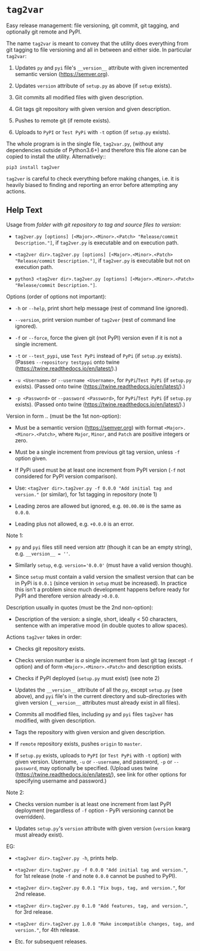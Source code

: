 ``tag2var``
===========

Easy release management: file versioning, git commit, git tagging, and  optionally 
git remote and PyPI. 

The name ``tag2var`` is meant to convey that the utility does everything from 
git tagging to file versioning and all in between and either side. In particular
``tag2var``:

  1. Updates ``py`` and ``pyi`` file's ``__version__`` attribute with given incremented 
     semantic version (<https://semver.org>).

  2. Updates ``version`` attribute of ``setup.py`` as above (if ``setup`` exists).

  3. Git commits all modified files with given description.

  4. Git tags git repository with given version and given description.

  5. Pushes to remote git (if remote exists).

  6. Uploads to ``PyPI`` or ``Test PyPi`` with ``-t`` option (if ``setup.py`` exists).

The whole program is in the single file, ``tag2var.py``, (without any dependencies outside 
of Python3.6+) and therefore this file alone can be copied to install the utility. 
Alternatively::

    pip3 install tag2ver

``tag2ver`` is careful to check everything before making changes, i.e. it is heavily
biased to finding and reporting an error before attempting any actions.

Help Text
---------

Usage from *folder with git repository to tag and source files to version*:

  *  ``tag2ver.py [options] [<Major>.<Minor>.<Patch> "Release/commit Description."]``, 
     if ``tag2ver.py`` is executable and on execution path.

  *  ``<tag2ver dir>.tag2ver.py [options] [<Major>.<Minor>.<Patch> "Release/commit Description."]``, 
     if ``tag2ver.py`` is executable but not on execution path.

  *  ``python3 <tag2ver dir>.tag2ver.py [options] [<Major>.<Minor>.<Patch> "Release/commit Description."]``.

Options (order of options not important):

  * ``-h`` or ``--help``, print short help message (rest of command line ignored).

  * ``--version``, print version number of ``tag2ver`` (rest of command line ignored).

  * ``-f`` or ``--force``, force the given git (not PyPI) version even if it is not a single 
    increment.

  * ``-t`` or ``--test_pypi``, use ``Test PyPi`` instead of ``PyPi`` (if ``setup.py`` exists).
    (Passes ``--repository testpypi`` onto twine (<https://twine.readthedocs.io/en/latest/>).)

  * ``-u <Username>`` or ``--username <Username>``, for ``PyPi``/``Test PyPi`` (if ``setup.py`` exists).
    (Passed onto twine (<https://twine.readthedocs.io/en/latest/>).)

  * ``-p <Password>`` or ``--password <Password>``, for ``PyPi``/``Test PyPi`` (if ``setup.py`` exists).
    (Passed onto twine (<https://twine.readthedocs.io/en/latest/>).)

Version in form <Major>.<Minor>.<Patch> (must be the 1st non-option):

  * Must be a semantic version (<https://semver.org>) with format ``<Major>.<Minor>.<Patch>``,
    where ``Major``, ``Minor``, and ``Patch`` are positive integers or zero.

  * Must be a single increment from previous git tag version, unless ``-f`` option given.

  * If PyPi used must be at least one increment from PyPI version 
    (``-f`` not considered for PyPI version comparison).

  * Use: ``<tag2ver dir>.tag2ver.py -f 0.0.0 "Add initial tag and version."`` 
    (or similar), for 1st tagging in repository (note 1)

  * Leading zeros are allowed but ignored, e.g. ``00.00.00`` is the same as ``0.0.0``.

  * Leading plus not allowed, e.g. ``+0.0.0`` is an error.

Note 1:

  * ``py`` and ``pyi`` files still need version attr (though it can be an empty string), 
    e.g. ``__version__ = ''``.

  * Similarly ``setup``, e.g. ``version='0.0.0'`` (must have a valid version though).

  * Since ``setup`` must contain a valid version the smallest version that can be in PyPi
    is ``0.0.1`` (since version in ``setup`` must be increased). In practice this isn't a 
    problem since much development happens before ready for PyPI and therefore version 
    already ``>0.0.0``.

Description usually in quotes (must be the 2nd non-option):

  * Description of the version: a single, short, ideally < 50 characters, sentence with 
    an imperative mood (in double quotes to allow spaces).

Actions ``tag2ver`` takes in order:

  * Checks git repository exists.

  * Checks version number is *a* single increment from last git tag (except ``-f`` option) 
    and of form ``<Major>.<Minor>.<Patch>`` and description exists.

  * Checks if PyPI deployed (``setup.py`` must exist) (see note 2)

  * Updates the ``__version__`` attribute of all the ``py``, except ``setup.py`` (see above), 
    and ``pyi`` file's in the 
    current directory and sub-directories with given version 
    (``__version__`` attributes must already exist in all files).

  * Commits all modified files, including ``py`` and ``pyi`` files ``tag2ver`` has modified, 
    with given description.

  * Tags the repository with given version and given description.

  * If ``remote`` repository exists, pushes ``origin`` to ``master``.

  * If ``setup.py`` exists, uploads to ``PyPI`` (or ``Test PyPi`` with ``-t`` option) with given 
    version. 
    Username, ``-u`` or ``--username``, and password, ``-p`` or ``--password``, 
    may optionally be specified.
    (Upload uses twine (<https://twine.readthedocs.io/en/latest/>), 
    see link for other options for specifying username and password.)

Note 2:

  * Checks version number is at least one increment from last PyPI deployment 
    (regardless of ``-f`` option - PyPi versioning cannot be overridden).

  * Updates ``setup.py``'s ``version`` attribute with given version 
    (``version`` kwarg must already exist).

EG:

  * ``<tag2ver dir>.tag2ver.py -h``, prints help.

  * ``<tag2ver dir>.tag2ver.py -f 0.0.0 "Add initial tag and version."``, 
    for 1st release (note ``-f`` and note ``0.0.0`` cannot be pushed to PyPI).

  * ``<tag2ver dir>.tag2ver.py 0.0.1 "Fix bugs, tag, and version."``, for 2nd release.

  * ``<tag2ver dir>.tag2ver.py 0.1.0 "Add features, tag, and version."``, for 3rd release.

  * ``<tag2ver dir>.tag2ver.py 1.0.0 "Make incompatible changes, tag, and version."``, 
    for 4th release.

  * Etc. for subsequent releases.
